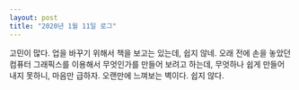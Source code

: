 ```yaml
---
layout: post
title: "2020년 1월 11일 로그"
---
```


고민이 많다.
업을 바꾸기 위해서 책을 보고는 있는데, 쉽지 않네.
오래 전에 손을 놓았던 컴퓨터 그래픽스를 이용해서 무엇인가를 만들어 보려고 하는데,
무엇하나 쉽게 만들어 내지 못하니, 마음만 급하자.
오랜만에 느껴보는 벽이다.
쉽지 않다.
